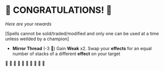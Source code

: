 # :sparkler: CONGRATULATIONS! :sparkler: 
*Here are your rewards*

[Spells cannot be sold/traded/modified and only one can be used at a time unless weilded by a champion]

- **Mirror Thread** (-3 :large_blue_diamond:) Gain __Weak__ x2. Swap your __effects__ for an equal number of stacks of a different __effect__ on your target


:sparkler: :sparkler: :sparkler: :sparkler: :sparkler: :sparkler: :sparkler: :sparkler: :sparkler: :sparkler: 